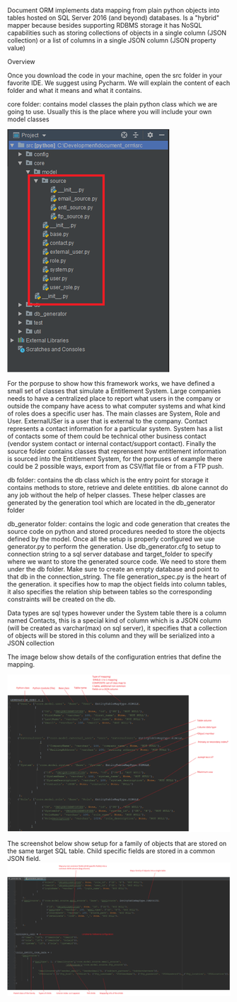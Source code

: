 Document ORM implements data mapping from plain python objects into tables hosted on SQL Server 2016 (and beyond) databases. Is a "hybrid" mapper because besides supporting RDBMS storage it has NoSQL capabilities such as storing collections of objects in a single column (JSON collection) or a list of columns in a single JSON column (JSON property value)

Overview

Once you download the code in your machine, open the src folder in your favorite IDE. We suggest using Pycharm.
We will explain the content of each folder and what it means and what it contains.

core folder: contains model classes the plain python class which we are going to use. Usually this is the place where you will include your own model classes

![Alt text](/doc/images/model.png?raw=true "structure")

For the porpuse to show how this framework works, we have defined a small set of classes that simulate a Entitlement System. Large companies needs to have a centralized place to report what users in the company or outside the company have acess to what computer systems and what kind of roles does a specific user has. The main classes are System, Role and User. ExternalUSer is a user that is external to the company. Contact represents a contact information for a particular system. System has a list of contacts some of them could be technical other business contact (vendor system contact or internal contact/support contact). Finally the source folder contains classes that reprensent how entitlement information is sourced into the Entitlement System, for the porpuses of example there could be 2 possible ways, export from as CSV/flat file or from a FTP push. 

db folder: contains the db class which is the entry point for storage it contains methods to store, retrieve and delete entitities. db alone cannot do any job without the help of helper classes. These helper classes are generated by the generation tool which are located in the db_generator folder

db_generator folder: contains the logic and code generation that creates the source code on python and stored procedures needed to store the objects defined by the model. Once all the setup is properly configured we use generator.py to perform the generation.
Use db_generator.cfg to setup to connection string to a sql server database and target_folder to specify where we want to store the generated source code. We need to store them under the db folder. Make sure to create an empty database and point to that db in the connection_string. The file generation_spec.py is the heart of the generation. it specifies how to map the object fields into column tables, it also specifies the relation ship between tables so the corresponding constraints will be created on the db.

Data types are sql types however under the System table there is a column named Contacts, this is a special kind of column which is a JSON column (will be created as varchar(max) on sql server), it specifies that a collection of objects will be stored in this column and they will be serialized into a JSON collection

The image below show details of the configuration entries that define the mapping.

![Alt text](/doc/images/generation_spec1.png?raw=true "structure")

The screenshot below show setup for a family of objects that are stored on the same target SQL table. Child specific fields are stored in a common JSON field.
![Alt text](/doc/images/generation_spec2.png?raw=true "structure")


